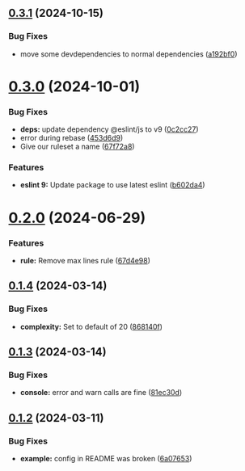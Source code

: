 ## [0.3.1](https://github.com/technologiestiftung/eslint-config/compare/v0.3.0...v0.3.1) (2024-10-15)


### Bug Fixes

* move some devdependencies to normal dependencies ([a192bf0](https://github.com/technologiestiftung/eslint-config/commit/a192bf0940425b65f435731f6387b15bcb771fc7))

# [0.3.0](https://github.com/technologiestiftung/eslint-config/compare/v0.2.0...v0.3.0) (2024-10-01)


### Bug Fixes

* **deps:** update dependency @eslint/js to v9 ([0c2cc27](https://github.com/technologiestiftung/eslint-config/commit/0c2cc274ccd3c681c568a3b6561f2e96b67af952))
* error during rebase ([453d6d9](https://github.com/technologiestiftung/eslint-config/commit/453d6d94bc49360ccec69b926042da107d4e65e0))
* Give our ruleset a name ([67f72a8](https://github.com/technologiestiftung/eslint-config/commit/67f72a82f46734d4130e34c1b4b102a7ddfb86c7))


### Features

* **eslint 9:** Update package to use latest eslint ([b602da4](https://github.com/technologiestiftung/eslint-config/commit/b602da412c77787d31ee76f947ad6cc819011800))

# [0.2.0](https://github.com/technologiestiftung/eslint-config/compare/v0.1.4...v0.2.0) (2024-06-29)


### Features

* **rule:** Remove max lines rule ([67d4e98](https://github.com/technologiestiftung/eslint-config/commit/67d4e98b9ce45da9e44d0f95182de6b6210b7df8))

## [0.1.4](https://github.com/technologiestiftung/eslint-config/compare/v0.1.3...v0.1.4) (2024-03-14)


### Bug Fixes

* **complexity:** Set to default of 20 ([868140f](https://github.com/technologiestiftung/eslint-config/commit/868140f333d9ef2a1e7ea24a072d13a9770d1fc6))

## [0.1.3](https://github.com/technologiestiftung/eslint-config/compare/v0.1.2...v0.1.3) (2024-03-14)


### Bug Fixes

* **console:** error and warn calls are fine ([81ec30d](https://github.com/technologiestiftung/eslint-config/commit/81ec30d8dbf4d1e02d89152f0b0d3a6c33a87bfd))

## [0.1.2](https://github.com/technologiestiftung/eslint-config/compare/v0.1.1...v0.1.2) (2024-03-11)


### Bug Fixes

* **example:** config in README was broken ([6a07653](https://github.com/technologiestiftung/eslint-config/commit/6a07653dec158e311245f64075c24c7b5c83d664))
